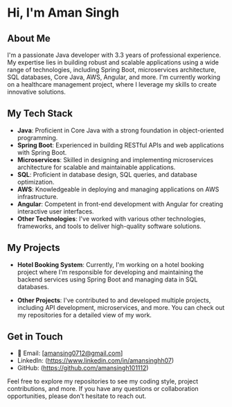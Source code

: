 # Hi, I'm Aman Singh

## About Me
I'm a passionate Java developer with 3.3 years of professional experience. My expertise lies in building robust and scalable applications using a wide range of technologies, including Spring Boot, microservices architecture, SQL databases, Core Java, AWS, Angular, and more. I'm currently working on a healthcare management project, where I leverage my skills to create innovative solutions.

## My Tech Stack
- **Java**: Proficient in Core Java with a strong foundation in object-oriented programming.
- **Spring Boot**: Experienced in building RESTful APIs and web applications with Spring Boot.
- **Microservices**: Skilled in designing and implementing microservices architecture for scalable and maintainable applications.
- **SQL**: Proficient in database design, SQL queries, and database optimization.
- **AWS**: Knowledgeable in deploying and managing applications on AWS infrastructure.
- **Angular**: Competent in front-end development with Angular for creating interactive user interfaces.
- **Other Technologies**: I've worked with various other technologies, frameworks, and tools to deliver high-quality software solutions.

## My Projects
- **Hotel Booking System**: Currently, I'm working on a hotel booking project where I'm responsible for developing and maintaining the backend services using Spring Boot and managing data in SQL databases.

- **Other Projects**: I've contributed to and developed multiple projects, including API development, microservices, and more. You can check out my repositories for a detailed view of my work.

## Get in Touch
- 📧 Email: [amansing0712@gmail.com]
- LinkedIn: (https://www.linkedin.com/in/amansinghh07)
- GitHub: (https://github.com/amansingh101112)

Feel free to explore my repositories to see my coding style, project contributions, and more. If you have any questions or collaboration opportunities, please don't hesitate to reach out.
